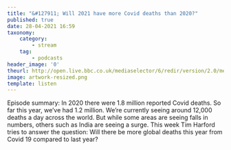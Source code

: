 ```yaml
---
title: "&#127911; Will 2021 have more Covid deaths than 2020?"
published: true
date: 28-04-2021 16:59
taxonomy:
    category:
        - stream
    tag:
        - podcasts
header_image: '0'
theurl: http://open.live.bbc.co.uk/mediaselector/6/redir/version/2.0/mediaset/audio-nondrm-download/proto/http/vpid/p09flrxg.mp3
image: artwork-resized.png
template: listen
--- 
```

Episode summary: In 2020 there were 1.8 million reported Covid deaths. So far this year, we’ve had 1.2 million. We’re currently seeing around 12,000 deaths a day across the world. But while some areas are seeing falls in numbers, others such as India are seeing a surge. This week Tim Harford tries to answer the question: Will there be more global deaths this year from Covid 19 compared to last year?
